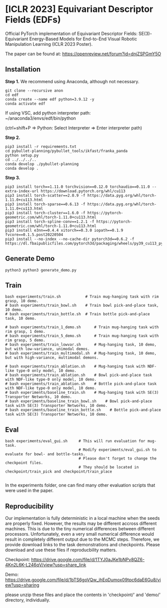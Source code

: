 # [ICLR 2023] Equivariant Descriptor Fields (EDFs)

Official PyTorch implementation of Equivariant Descriptor Fields: SE(3)-Equivariant Energy-Based Models for End-to-End Visual Robotic Manipulation Learning (ICLR 2023 Poster).

The paper can be found at: https://openreview.net/forum?id=dnjZSPGmY5O

## Installation

**Step 1.** We recommend using Anaconda, although not necessary.
```shell
git clone --recursive anon
cd edf
conda create --name edf python=3.9.12 -y
conda activate edf
```
If using VSC, add python interpreter path: ~/anaconda3/envs/edf/bin/python

(ctrl+shift+P => Python: Select Interpreter => Enter interpreter path)

**Step 2.**
```shell
pip3 install -r requirements.txt
cd pybullet-planning/pybullet_tools/ikfast/franka_panda
python setup.py
cd ../../../..
conda develop ./pybullet-planning
conda develop .
```

**Step 3.**
```shell
pip3 install torch==1.11.0 torchvision==0.12.0 torchaudio==0.11.0 --extra-index-url https://download.pytorch.org/whl/cu113
pip3 install torch-scatter==2.0.9 -f https://data.pyg.org/whl/torch-1.11.0+cu113.html
pip3 install torch-sparse==0.6.13 -f https://data.pyg.org/whl/torch-1.11.0+cu113.html
pip3 install torch-cluster==1.6.0 -f https://pytorch-geometric.com/whl/torch-1.11.0+cu113.html
pip3 install torch-spline-conv==1.2.1 -f https://pytorch-geometric.com/whl/torch-1.11.0+cu113.html
pip3 install e3nn==0.4.4 xitorch==0.3.0 iopath==0.1.9 fvcore==0.1.5.post20220504
pip3 install --no-index --no-cache-dir pytorch3d==0.6.2 -f https://dl.fbaipublicfiles.com/pytorch3d/packaging/wheels/py39_cu113_pyt1110/download.html
```

## Generate Demo
```shell
python3 python3 generate_demo.py
```

## Train
```shell
bash experiments/train.sh           # Train mug-hanging task with rim grasp, 10 demo.
# bash experiments/train_bowl.sh    # Train bowl pick-and-place task, 10 demo.
# bash experiments/train_bottle.sh  # Train bottle pick-and-place task, 10 demo.

# bash experiments/train_1_demo.sh      # Train mug-hanging task with rim grasp, 1 demo.
# bash experiments/train_5_demo.sh      # Train mug-hanging task with rim grasp, 5 demo.
# bash experiments/train_lowvar.sh      # Mug-hanging task, 10 demo, but with low-variance, unimodal demos.
# bash experiments/train_multimodal.sh  # Mug-hanging task, 10 demo, but with high-variance, multimodal demons.

# bash experiments/train_ablation.sh    # Mug-hanging task with NDF-like type-0 only model, 10 demo.
# bash experiments/train_ablation.sh    # Bowl pick-and-place task with NDF-like type-0 only model, 10 demo.
# bash experiments/train_ablation.sh    # Bottle pick-and-place task with NDF-like type-0 only model, 10 demo.
# bash experiments/baseline_train.sh    # Mug-hanging task with SE(3) Transporter Networks, 10 demo.
# bash experiments/baseline_train_bowl.sh    # Bowl pick-and-place task with SE(3) Transporter Networks, 10 demo.
# bash experiments/baseline_train_bottle.sh    # Bottle pick-and-place task with SE(3) Transporter Networks, 10 demo.

```

## Eval
```shell
bash experiments/eval_gui.sh     # This will run evaluation for mug-task.
                                 # Modify experiments/eval_gui.sh to evaluate for bowl- and bottle-tasks.
                                 # Please don't forget to change the checkpoint files.
                                 # They should be located in checkpoint/train_pick and checkpoint/train_place  


```
In the experiments folder, one can find many other evaluation scripts that were used in the paper.



## Reproducibility
Our implementation is fully deterministic in a local machine when the seeds are properly fixed.
However, the results may be different accross different machines.
This is due to the tiny numerical differences between different processors.
Unfortunately, even a very small numerical difference would result in completely different output due to the MCMC steps.
Therefore, we provide download links to the task demonstrations and checkpoints.
Please download and use these files if reproducbility matters.

Checkpoint: https://drive.google.com/file/d/1TYJ0aJKe1bNPv8QZ6-4Kn2L6K-L246qV/view?usp=share_link

Demo: https://drive.google.com/file/d/1bTS6goVQw_ihEqDumox09tpc6daE6Gu8/view?usp=sharing

please unzip these files and place the contents in 'checkpoint/' and 'demo/' directory, individually.







